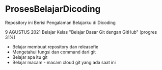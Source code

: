 # ProsesBelajarDicoding
Repository ini Berisi Pengalaman Belajarku di Dicoding

9 AGUSTUS 2021
Belajar Kelas "Belajar Dasar Git dengan GitHub" (progres 31%)
  * Belajar membuat repository dan releasefie
  * Mengetahui fungsi dan command dari git
  * Belajar apa itu git
  * Belajar macam - macam cloud git yang ada saat ini

